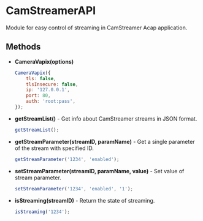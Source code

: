 # CamStreamerAPI

Module for easy control of streaming in CamStreamer Acap application.

## Methods

-   **CameraVapix(options)**

    ```javascript
    CameraVapix({
        tls: false,
        tlsInsecure: false,
        ip: '127.0.0.1',
        port: 80,
        auth: 'root:pass',
    });
    ```

-   **getStreamList()** - Get info about CamStreamer streams in JSON format.

    ```javascript
    getStreamList();
    ```

-   **getStreamParameter(streamID, paramName)** - Get a single parameter of the stream with specified ID.

    ```javascript
    getStreamParameter('1234', 'enabled');
    ```

-   **setStreamParameter(streamID, paramName, value)** - Set value of stream parameter.

    ```javascript
    setStreamParameter('1234', 'enabled', '1');
    ```

-   **isStreaming(streamID)** - Return the state of streaming.

    ```javascript
    isStreaming('1234');
    ```
